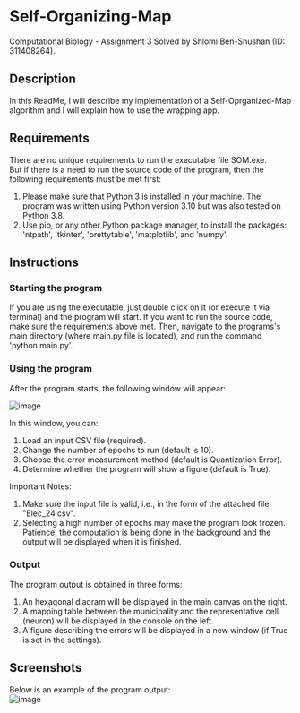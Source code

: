 # Self-Organizing-Map
 
Computational Biology - Assignment 3
Solved by Shlomi Ben-Shushan (ID: 311408264).

## Description
In this ReadMe, I will describe my implementation of a Self-Oprganized-Map algorithm and I will explain how to use the wrapping app.

## Requirements
There are no unique requirements to run the executable file SOM.exe.  
But if there is a need to run the source code of the program, then the following requirements must be met first:
1. Please make sure that Python 3 is installed in your machine. The program was written using Python version 3.10 but was also tested on Python 3.8.
2. Use pip, or any other Python package manager, to install the packages: 'ntpath', 'tkinter', 'prettytable', 'matplotlib', and 'numpy'.

## Instructions
### Starting the program
If you are using the executable, just double click on it (or execute it via terminal) and the program will start.
If you want to run the source code, make sure the requirements above met. Then, navigate to the programs's main directory (where main.py file is located), and run the command 'python main.py'.

### Using the program
After the program starts, the following window will appear:  

![image](https://user-images.githubusercontent.com/72878018/173429746-fe0a90e6-3973-40e5-a85d-eb28ddd2aa29.png)  
  
In this window, you can:  
1. Load an input CSV file (required).
2. Change the number of epochs to run (default is 10).
3.  Choose the error measurement method (default is Quantization Error).
4.   Determine whether the program will show a figure (default is True).

Important Notes:
1. Make sure the input file is valid, i.e., in the form of the attached file "Elec_24.csv".
2. Selecting a high number of epochs may make the program look frozen. Patience, the computation is being done in the background and the output will be displayed when it is finished.

### Output
The program output is obtained in three forms:
1. An hexagonal diagram will be displayed in the main canvas on the right.
2. A mapping table between the municipality and the representative cell (neuron) will be displayed in the console on the left.
3. A figure describing the errors will be displayed in a new window (if True is set in the settings).

## Screenshots
Below is an example of the program output:  
![image](https://user-images.githubusercontent.com/72878018/173408379-70e5bfd5-f04b-4c99-9ad0-e3cd9090d07d.png)  

